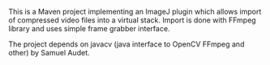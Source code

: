 This is a Maven project implementing an ImageJ plugin which allows 
import of compressed video files into a virtual stack. 
Import is done with FFmpeg library and uses simple frame grabber interface.

The project depends on javacv (java interface to OpenCV FFmpeg and other) by Samuel Audet.

